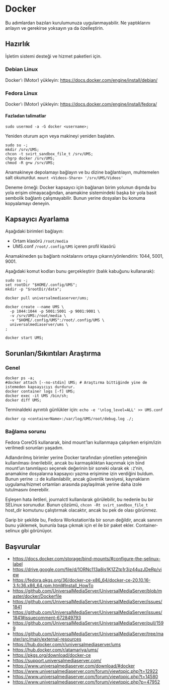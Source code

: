 # Docker

Bu adımlardan bazıları kurulumunuza uygulanmayabilir.  Ne yaptıklarını anlayın ve gerekirse yoksayın ya da özelleştirin.

## Hazırlık

İşletim sistemi desteği ve hizmet paketleri için.

### Debian Linux

Docker’ı (Motor) yükleyin: https://docs.docker.com/engine/install/debian/

### Fedora Linux

Docker’ı (Motor) yükleyin: https://docs.docker.com/engine/install/fedora/

#### Fazladan talimatlar

```
sudo usermod -a -G docker <username>;
```

Yeniden oturum açın veya makineyi yeniden başlatın.

```
sudo su -;
mkdir /srv/UMS;
chcon -t svirt_sandbox_file_t /srv/UMS;
chgrp docker /srv/UMS;
chmod -R g+w /srv/UMS;
```

Anamakineye depolamayı bağlayın ve bu dizine bağlantılayın, muhtemelen salt okunurdur. `mount <Videos-Share> '/srv/UMS/Videos'`

Deneme örneği: Docker kapsayıcı için bağlanan birim yolunun dışında bu yola erişim olmayacağından, anamakine sistemindeki başka bir yola basit sembolik bağlantı çalışmayabilir.  Bunun yerine dosyaları bu konuma kopyalamayı deneyin.

## Kapsayıcı Ayarlama

Aşağıdaki birimleri bağlayın:
- Ortam klasörü `/root/media`
- UMS.conf `/root/.config/UMS` içeren profil klasörü

Anamakineden şu bağlantı noktalarını ortaya çıkarın/yönlendirin: 1044, 5001, 9001.

Aşağıdaki komut kodları bunu gerçekleştirir (balık kabuğunu kullanarak):
```
sudo su -;
set rootDir "$HOME/.config/UMS";
mkdir -p "$rootDir/data";
​
docker pull universalmediaserver/ums;
​
docker create --name UMS \
  -p 1044:1044 -p 5001:5001 -p 9001:9001 \
  -v /srv/UMS:/root/media \
  -v "$HOME/.config/UMS":/root/.config/UMS \
  universalmediaserver/ums \
;
​
docker start UMS;
```

## Sorunları/Sıkıntıları Araştırma

### Genel

```
docker ps -a;
#docker attach [--no-stdin] UMS; # Araştırma bittiğinde yine de istemeden kapsayıcıyı durdurur.
docker container logs [-f] UMS;
docker exec -it UMS /bin/sh;
docker diff UMS;
```

Terminaldeki ayrıntılı günlükler için: `echo -e '\nlog_level=ALL' >> UMS.conf`

```
docker cp <containerName>:/var/log/UMS/root/debug.log ./;
```

### Bağlama sorunu

Fedora CoreOS kullanarak, bind mount’ları kullanmaya çalışırken erişim/izin verilmedi sorunları yaşadım.

Adlandırılmış birimler yerine Docker tarafından yönetilen yeteneğinin kullanılması önerilebilir, ancak bu karmaşıklıktan kaçınmak için bind mount’un tanımlayıcı seçenek değerinin bir soneki olarak ek `:Z`’nin, anamakine dosyalarına kapsayıcı yazma erişimine izin verdiğini buldum. Bunun yerine `:z` de kullanılabilir, ancak güvenlik tavsiyesi, kaynakların uygulama/hizmet ortamları arasında paylaşılmak yerine daha izole tutulmasını önerebilir.

Eşleşen hata iletileri, journalctl kullanılarak görülebilir, bu nedenle bu bir SELinux sorunudur. Bunun çözümü, `chcon -Rt svirt_sandbox_file_t` host_dir komutunu çalıştırmak olacaktır, ancak bu pek de olası görünmez.

Garip bir şekilde bu, Fedora Workstation’da bir sorun değildir, ancak sanırım bunu yüklemek, bununla başa çıkmak için el ile bir paket ekler. Container-selinux gibi görünüyor.

## Başvurular

- https://docs.docker.com/storage/bind-mounts/#configure-the-selinux-label
- https://drive.google.com/file/d/1ORNc113a8is1K1ZZtp1r3iz44uzJDeRp/view
- https://fedora.pkgs.org/36/docker-ce-x86_64/docker-ce-20.10.16-3.fc36.x86_64.rpm.html#Install_HowTo
- https://github.com/UniversalMediaServer/UniversalMediaServer/blob/master/docker/Dockerfile
- https://github.com/UniversalMediaServer/UniversalMediaServer/issues/1841
- https://github.com/UniversalMediaServer/UniversalMediaServer/issues/1841#issuecomment-672849793
- https://github.com/UniversalMediaServer/UniversalMediaServer/pull/1599
- https://github.com/UniversalMediaServer/UniversalMediaServer/tree/master/src/main/external-resources
- https://hub.docker.com/r/universalmediaserver/ums
- https://hub.docker.com/r/atamariya/ums/
- https://pkgs.org/download/docker-ce
- https://support.universalmediaserver.com/
- https://www.universalmediaserver.com/download/#docker
- https://www.universalmediaserver.com/forum/viewtopic.php?t=12922
- https://www.universalmediaserver.com/forum/viewtopic.php?t=14580
- https://www.universalmediaserver.com/forum/viewtopic.php?p=47952
